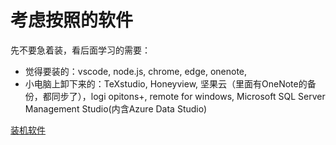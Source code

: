 # 考虑按照的软件

先不要急着装，看后面学习的需要：

* 觉得要装的：vscode, node.js, chrome, edge, onenote,
* 小电脑上卸下来的：TeXstudio, Honeyview, 坚果云（里面有OneNote的备份，都同步了），logi opitons+, remote for windows, Microsoft SQL Server Management Studio(内含Azure Data Studio)



[装机软件](https://www.52geo.cn/index.php/2374/)
